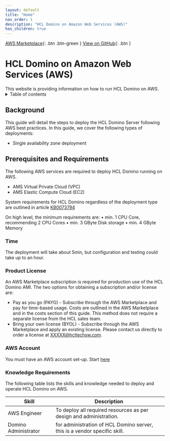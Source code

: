 ```yaml
---
layout: default
title: "Home"
nav_order: 1
description: "HCL Domino on Amazon Web Services (AWS)"
has_children: true
---
```


[AWS Marketplace]( https://aws.amazon.com/marketplace/ ){: .btn .btn-green }
[View on GitHub](https://github.com/HCL-TECH-SOFTWARE/domino-on-aws){: .btn }

<h1>HCL Domino on Amazon Web Services (AWS)</h1>
This website is providing information on how to run HCL Domino on AWS.

<details close markdown="block">
  <summary>
    Table of contents
  </summary>
  {: .text-delta }
1. TOC
{:toc}
</details>

## Background
This guide will detail the steps to deploy the HCL Domino Server following AWS best practices. In this guide, we cover the following types of deployments:
* Single availability zone deployment

## Prerequisites and Requirements

The following AWS services are required to deploy HCL Domino running on AWS.
* AMS Virtual Private Cloud (VPC)
* AMS Elastic Compute Cloud (EC2)

System requirements for HCL Domino regardless of the deployment type are outlined in article [KB0073794](https://support.hcltechsw.com/csm?id=kb_article&sysparm_article=KB0073794)

On high level, the minimum requirements are:
•	min. 1 CPU Core, recommending 2 CPU Cores
•	min. 3 GByte Disk storage
•	min. 4 GByte Memory

### Time

The deployment will take about 5min, but configuration
and testing could take up to an hour.

### Product License

An AWS Marketplace subscription is required for production use of the HCL Domino AMI. The two options for obtaining a subscription and/or license are:
* Pay as you go (PAYG) - Subscribe through the AWS Marketplace and pay for time-based usage. Costs are outlined in the AWS Marketplace and in the costs section of this guide. This method does not require a separate license from the HCL sales team.
* Bring your own license (BYOL) - Subscribe through the AWS Marketplace and apply an existing license. Please contact us directly to order a license at XXXXX@hcltechsw.com.


### AWS Account

You must have an AWS account set-up. 
Start [here](https://aws.amazon.com/getting-started/)

### Knowledge Requirements

The following table lists the skills and knowledge needed to deploy and operate HCL Domino on AWS.

Skill |	Description
---|---
AWS Engineer | To deploy all required resources as per design and administration.
Domino Administrator | for administration of HCL Domino server, this is a vendor specific skill.
